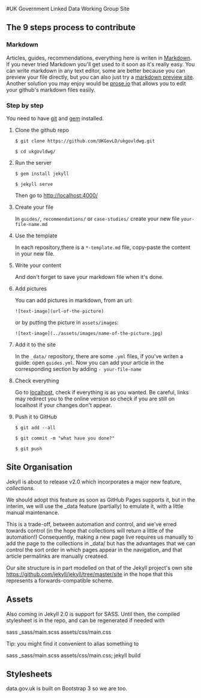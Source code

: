 #UK Government Linked Data Working Group Site

## The 9 steps process to contribute

### Markdown

Articles, guides, recommendations, everything here is writen in [Markdown](http://en.wikipedia.org/wiki/Markdown). If you never tried Markdown you'll get used to it soon as it's really easy. You can write markdown in any text editor, some are better because you can preview your file directly, but you can also just try a [markdown preview site](http://markdownlivepreview.com). Another solution you may enjoy would be [prose.io](http://prose.io) that allows you to edit your github's markdown files easily. 

### Step by step

You need to have [git](http://git-scm.com) and [gem](https://rubygems.org/pages/download) installed.

1. Clone the github repo

    `$ git clone https://github.com/UKGovLD/ukgovldwg.git`

    `$ cd ukgovldwg/`

2. Run the server

    `$ gem install jekyll`

    `$ jekyll serve`

    Then go to [http://localhost:4000/](http://localhost:4000/)

3. Create your file

    In `guides/`, `recommendations/` or `case-studies/` create your new file `your-file-name.md`

4. Use the template

    In each repository,there is a `*-template.md` file, copy-paste the content in your new file.

5. Write your content

    And don't forget to save your markdown file when it's done.

6. Add pictures

    You can add pictures in markdown, from an url:
    
    `![text-image](url-of-the-picture)`

    or by putting the picture in `assets/images`:

    `![text-image](../assets/images/name-of-the-picture.jpg)`

7. Add it to the site

    In the `_data/` repository, there are some `.yml` files, if you've writen a guide: open `guides.yml`. Now you can add your article in the corresponding section by adding `- your-file-name`

8. Check everything

    Go to [localhost](http://localhost:4000), check if everything is as you wanted. Be careful, links may redirect you to the online version so check if you are still on localhost if your changes don't appear. 

9. Push it to GitHub

    `$ git add --all`
    
    `$ git commit -m "what have you done?"`

    `$ git push`
    
## Site Organisation

Jekyll is about to release v2.0 which incorporates a major new feature, _collections_.

We should adopt this feature as soon as GitHub Pages supports it, but in the interim, we will use the _data feature (partially) to emulate it, with a little manual maintenance.

This is a trade-off, between automation and control, and we've erred towards control (in the hope that collections will return a little of the automation!)
Consequently, making a new page live requires us manually to add the page to the collections in _data/ but has the advantages that we can control the sort order in which pages appear in the navigation, and that article permalinks are manually createed.

Our site structure is in part modelled on that of the Jekyll project's own site https://github.com/jekyll/jekyll/tree/master/site in the hope that this represents a forwards-compatible scheme.

## Assets

Also coming in Jekyll 2.0 is support for SASS.
Until then, the compiled stylesheet is in the repo, and can be regenerated if needed with

sass _sass/main.scss assets/css/main.css

Tip: you might find it convenient to alias something to

sass _sass/main.scss assets/css/main.css; jekyll build

## Stylesheets

data.gov.uk is built on Bootstrap 3 so we are too.
